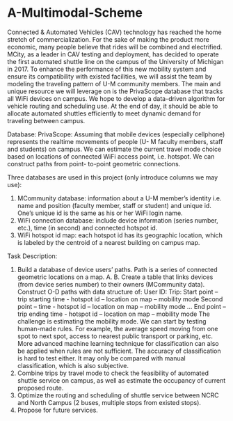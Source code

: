 # A-Multimodal-Scheme
Connected & Automated Vehicles (CAV) technology has reached the home stretch of commercialization. For the sake of making the product more economic, many people believe that rides will be combined and electrified. MCity, as a leader in CAV testing and deployment, has decided to operate the first automated shuttle line on the campus of the University of Michigan in 2017. To enhance the performance of this new mobility system and ensure its compatibility with existed facilities, we will assist the team by modeling the traveling pattern of U-M community members. The main and unique resource we will leverage on is the PrivaScope database that tracks all WiFi devices on campus. We hope to develop a data-driven algorithm for vehicle routing and scheduling use. At the end of day, it should be able to allocate automated shuttles efficiently to meet dynamic demand for traveling between campus.

Database:
PrivaScope:
Assuming that mobile devices (especially cellphone) represents the realtime movements of people (U- M faculty members, staff and students) on campus. We can estimate the current travel mode choice based on locations of connected WiFi access point, i.e. hotspot. We can construct paths from point- to-point geometric connections.

Three databases are used in this project (only introduce columns we may use):
1. MCommunity database: information about a U-M member’s identity i.e. name and position (faculty member, staff or student) and unique id. One’s unique id is the same as his or her WiFi login name.
2. WiFi connection database: include device information (series number, etc.), time (in second) and connected hotspot id.
3. WiFi hotspot id map: each hotspot id has its geographic location, which is labeled by the centroid of a nearest building on campus map.

Task Description:
1. Build a database of device users’ paths.
Path is a series of connected geometric locations on a map.
A.
B.
Create a table that links devices (from device series number) to their owners (MCommunity data).
Construct O-D paths with data structure of: User ID:
Trip:
Start point – trip starting time - hotspot id – location on map – mobility mode Second point – time - hotspot id – location on map – mobility mode
...
End point – trip ending time - hotspot id – location on map – mobility mode
The challenge is estimating the mobility mode. We can start by testing human-made rules. For example, the average speed moving from one spot to next spot, access to nearest public transport or parking, etc. More advanced machine learning technique for classification can also be applied when rules are not sufficient.
The accuracy of classification is hard to test either. It may only be compared with manual classification, which is also subjective.
2. Combine trips by travel mode to check the feasibility of automated shuttle service on campus, as well as estimate the occupancy of current proposed route.
3. Optimize the routing and scheduling of shuttle service between NCRC and North Campus (2 buses, multiple stops from existed stops).
4. Propose for future services.
